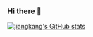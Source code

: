 ### Hi there 👋

<!--
**jiangkang/jiangkang** is a ✨ _special_ ✨ repository because its `README.md` (this file) appears on your GitHub profile.

Here are some ideas to get you started:

- 🔭 I’m currently working on ...
- 🌱 I’m currently learning ...
- 👯 I’m looking to collaborate on ...
- 🤔 I’m looking for help with ...
- 💬 Ask me about ...
- 📫 How to reach me: ...
- 😄 Pronouns: ...
- ⚡ Fun fact: ...
-->

[![jiangkang's GitHub stats](https://github-readme-stats.vercel.app/api?username=jiangkang)](https://github.com/anuraghazra/github-readme-stats)

